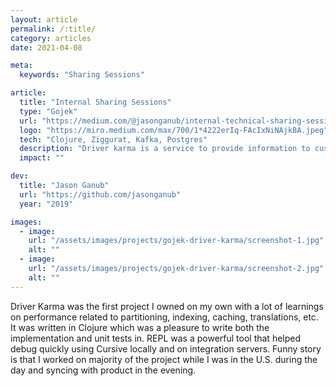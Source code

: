 ```yaml
---
layout: article
permalink: /:title/
category: articles
date: 2021-04-08

meta:
  keywords: "Sharing Sessions"

article:
  title: "Internal Sharing Sessions"
  type: "Gojek"
  url: "https://medium.com/@jasonganub/internal-technical-sharing-sessions-620851bad30f"
  logo: "https://miro.medium.com/max/700/1*4222erIq-FAcIxNiNAjkBA.jpeg"
  tech: "Clojure, Ziggurat, Kafka, Postgres"
  description: "Driver karma is a service to provide information to customers about the number of trips a driver has completed, the status of their temperature check, and if vehicles have the safety shield."
  impact: ""

dev:
  title: "Jason Ganub"
  url: "https://github.com/jasonganub"
  year: "2019"

images:
  - image:
    url: "/assets/images/projects/gojek-driver-karma/screenshot-1.jpg"
    alt: ""
  - image:
    url: "/assets/images/projects/gojek-driver-karma/screenshot-2.jpg"
    alt: ""
---
```

<p>Driver Karma was the first project I owned on my own with a lot of learnings on performance related to partitioning, indexing, caching, translations, etc. It was written in Clojure which was a pleasure to write both the implementation and unit tests in. REPL was a powerful tool that helped debug quickly using Cursive locally and on integration servers. Funny story is that I worked on majority of the project while I was in the U.S. during the day and syncing with product in the evening.</p>